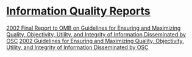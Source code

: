 # [Information Quality Reports](https://osc.gov/Pages/Information-Quality-Reports.aspx)  

[2002 Final Report to OMB on Guidelines for Ensuring and Maximizing Quality, Objectivity, Utility, and Integrity of Information Disseminated by OSC](https://osc.gov/Resources/osc_d18.pdf)
[2002 Guidelines for Ensuring and Maximizing Quality, Objectivity, Utility, and Integrity of Information Disseminated by OSC](https://osc.gov/Resources/osc_d17.pdf)  